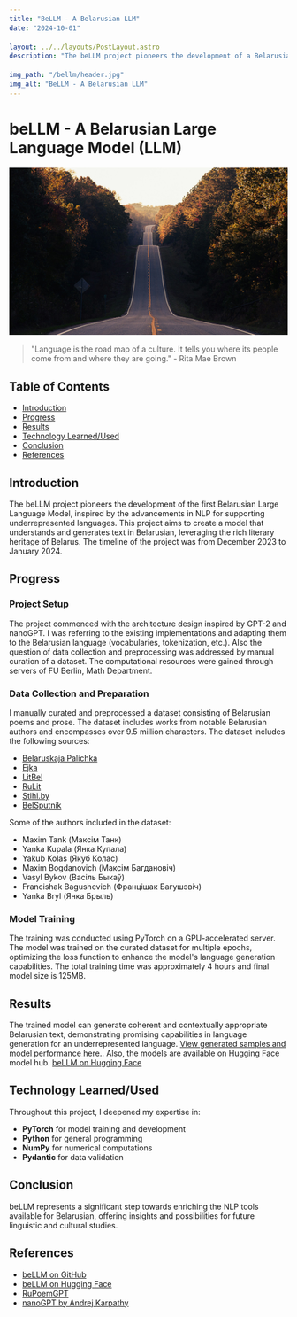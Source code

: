 ```yaml
---
title: "BeLLM - A Belarusian LLM"
date: "2024-10-01"

layout: ../../layouts/PostLayout.astro
description: "The beLLM project pioneers the development of a Belarusian Large Language Model (LLM), leveraging the rich literary heritage of Belarus to train a model capable of understanding and generating Belarusian text."

img_path: "/bellm/header.jpg"
img_alt: "BeLLM - A Belarusian LLM"
---
```


# beLLM - A Belarusian Large Language Model (LLM)

![Header Image](/public/bellm/road.jpg)

> "Language is the road map of a culture. It tells you where its people come from and where they are going." - Rita Mae Brown

## Table of Contents
- [Introduction](#introduction)
- [Progress](#progress)
- [Results](#results)
- [Technology Learned/Used](#technology-learnedused)
- [Conclusion](#conclusion)
- [References](#references)

## Introduction
The beLLM project pioneers the development of the first Belarusian Large Language Model, inspired by the advancements in NLP for supporting underrepresented languages. This project aims to create a model that understands and generates text in Belarusian, leveraging the rich literary heritage of Belarus. The timeline of the project was from December 2023 to January 2024.

## Progress
### Project Setup
The project commenced with the architecture design inspired by GPT-2 and nanoGPT. I was referring to the existing implementations and adapting them to the Belarusian language (vocabularies, tokenization, etc.). Also the question of data collection and preprocessing was addressed by manual curation of a dataset. The computational resources were gained through servers of FU Berlin, Math Department.

### Data Collection and Preparation
I manually curated and preprocessed a dataset consisting of Belarusian poems and prose. The dataset includes works from notable Belarusian authors and encompasses over 9.5 million characters.
The dataset includes the following sources:


- [Belaruskaja Palichka](https://knihi.com/)
- [Ejka](https://ejka.ru/)
- [LitBel](https://lit-bel.org/)
- [RuLit](https://www.rulit.me/)
- [Stihi.by](https://stihi.by/)
- [BelSputnik](https://bel.sputnik.by/)

Some of the authors included in the dataset:
- Maxim Tank (Максім Танк) 
- Yanka Kupala (Янка Купала)
- Yakub Kolas (Якуб Колас)
- Maxim Bogdanovich (Максім Багдановіч)
- Vasyl Bykov (Васіль Быкаў)
- Francishak Bagushevich (Францішак Багушэвіч)
- Yanka Bryl (Янка Брыль)


### Model Training
The training was conducted using PyTorch on a GPU-accelerated server. The model was trained on the curated dataset for multiple epochs, optimizing the loss function to enhance the model's language generation capabilities. The total training time was approximately 4 hours
and final model size is 125MB.

## Results
The trained model can generate coherent and contextually appropriate Belarusian text, demonstrating promising capabilities in language generation for an underrepresented language. [View generated samples and model performance here.](https://github.com/gromdimon/beLLM).
Also, the models are available on Hugging Face model hub. [beLLM on Hugging Face](https://huggingface.co/gromdimon/beLLM)

## Technology Learned/Used
Throughout this project, I deepened my expertise in:
- **PyTorch** for model training and development
- **Python** for general programming
- **NumPy** for numerical computations
- **Pydantic** for data validation

## Conclusion
beLLM represents a significant step towards enriching the NLP tools available for Belarusian, offering insights and possibilities for future linguistic and cultural studies.

## References
- [beLLM on GitHub](https://github.com/gromdimon/beLLM)
- [beLLM on Hugging Face](https://huggingface.co/gromdimon/beLLM)
- [RuPoemGPT](https://github.com/gromdimon/ml-random/tree/master/rupoemgpt)
- [nanoGPT by Andrej Karpathy](https://github.com/karpathy/nanoGPT)
